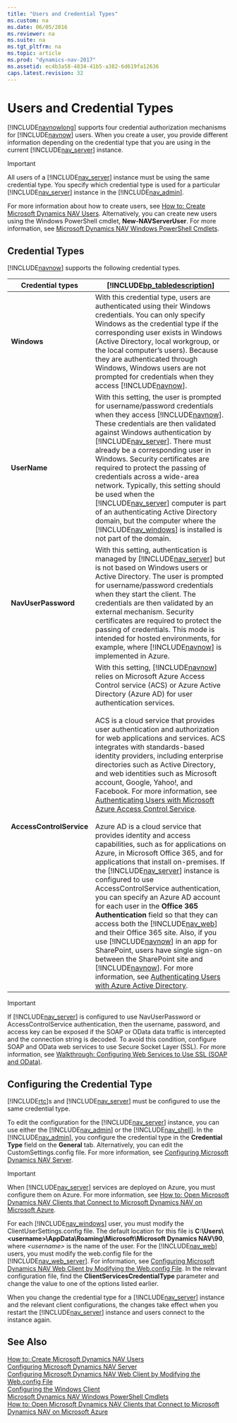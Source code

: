 ```yaml
---
title: "Users and Credential Types"
ms.custom: na
ms.date: 06/05/2016
ms.reviewer: na
ms.suite: na
ms.tgt_pltfrm: na
ms.topic: article
ms.prod: "dynamics-nav-2017"
ms.assetid: ec4b3a58-4834-41b5-a382-6d619fa12636
caps.latest.revision: 32
---
```

# Users and Credential Types
[!INCLUDE[navnowlong](includes/navnowlong_md.md)] supports four credential authorization mechanisms for [!INCLUDE[navnow](includes/navnow_md.md)] users. When you create a user, you provide different information depending on the credential type that you are using in the current [!INCLUDE[nav_server](includes/nav_server_md.md)] instance.  
  
> [!IMPORTANT]  
>  All users of a [!INCLUDE[nav_server](includes/nav_server_md.md)] instance must be using the same credential type. You specify which credential type is used for a particular [!INCLUDE[nav_server](includes/nav_server_md.md)] instance in the [!INCLUDE[nav_admin](includes/nav_admin_md.md)].  
  
 For more information about how to create users, see [How to: Create Microsoft Dynamics NAV Users](How-to--Create-Microsoft-Dynamics-NAV-Users.md). Alternatively, you can create new users using the Windows PowerShell cmdlet, **New-NAVServerUser**. For more information, see [Microsoft Dynamics NAV Windows PowerShell Cmdlets](Microsoft-Dynamics-NAV-Windows-PowerShell-Cmdlets.md).  
  
## Credential Types  
 [!INCLUDE[navnow](includes/navnow_md.md)] supports the following credential types.  
  
|Credential types|[!INCLUDE[bp_tabledescription](includes/bp_tabledescription_md.md)]|  
|----------------------|---------------------------------------|  
|**Windows**|With this credential type, users are authenticated using their Windows credentials. You can only specify Windows as the credential type if the corresponding user exists in Windows \(Active Directory, local workgroup, or the local computer’s users\). Because they are authenticated through Windows, Windows users are not prompted for credentials when they access [!INCLUDE[navnow](includes/navnow_md.md)].|  
|**UserName**|With this setting, the user is prompted for username/password credentials when they access [!INCLUDE[navnow](includes/navnow_md.md)]. These credentials are then validated against Windows authentication by [!INCLUDE[nav_server](includes/nav_server_md.md)]. There must already be a corresponding user in Windows. Security certificates are required to protect the passing of credentials across a wide-area network. Typically, this setting should be used when the [!INCLUDE[nav_server](includes/nav_server_md.md)] computer is part of an authenticating Active Directory domain, but the computer where the [!INCLUDE[nav_windows](includes/nav_windows_md.md)] is installed is not part of the domain.|  
|**NavUserPassword**|With this setting, authentication is managed by [!INCLUDE[nav_server](includes/nav_server_md.md)] but is not based on Windows users or Active Directory. The user is prompted for username/password credentials when they start the client. The credentials are then validated by an external mechanism. Security certificates are required to protect the passing of credentials. This mode is intended for hosted environments, for example, where [!INCLUDE[navnow](includes/navnow_md.md)] is implemented in Azure.|  
|**AccessControlService**|With this setting, [!INCLUDE[navnow](includes/navnow_md.md)] relies on Microsoft Azure Access Control service \(ACS\) or Azure Active Directory \(Azure AD\) for user authentication services.<br /><br /> ACS is a cloud service that provides user authentication and authorization for web applications and services. ACS integrates with standards-based identity providers, including enterprise directories such as Active Directory, and web identities such as Microsoft account, Google, Yahoo\!, and Facebook. For more information, see [Authenticating Users with Microsoft Azure Access Control Service](Authenticating-Users-with-Microsoft-Azure-Access-Control-Service.md).<br /><br /> Azure AD is a cloud service that provides identity and access capabilities, such as for applications on Azure, in Microsoft Office 365, and for applications that install on-premises. If the [!INCLUDE[nav_server](includes/nav_server_md.md)] instance is configured to use AccessControlService authentication, you can specify an Azure AD account for each user in the **Office 365 Authentication** field so that they can access both the [!INCLUDE[nav_web](includes/nav_web_md.md)] and their Office 365 site. Also, if you use [!INCLUDE[navnow](includes/navnow_md.md)] in an app for SharePoint, users have single sign-on between the SharePoint site and [!INCLUDE[navnow](includes/navnow_md.md)]. For more information, see [Authenticating Users with Azure Active Directory](Authenticating-Users-with-Azure-Active-Directory.md).|  
  
> [!IMPORTANT]  
>  If [!INCLUDE[nav_server](includes/nav_server_md.md)] is configured to use NavUserPassword or AccessControlService authentication, then the username, password, and access key can be exposed if the SOAP or OData data traffic is intercepted and the connection string is decoded. To avoid this condition, configure SOAP and OData web services to use Secure Socket Layer \(SSL\). For more information, see [Walkthrough: Configuring Web Services to Use SSL \(SOAP and OData\)](Walkthrough--Configuring-Web-Services-to-Use-SSL--SOAP-and-OData-.md).  
  
## Configuring the Credential Type  
 [!INCLUDE[rtc](includes/rtc_md.md)]s and [!INCLUDE[nav_server](includes/nav_server_md.md)] must be configured to use the same credential type.  
  
 To edit the configuration for the [!INCLUDE[nav_server](includes/nav_server_md.md)] instance, you can use either the [!INCLUDE[nav_admin](includes/nav_admin_md.md)] or the [!INCLUDE[nav_shell](includes/nav_shell_md.md)]. In the [!INCLUDE[nav_admin](includes/nav_admin_md.md)], you configure the credential type in the **Credential Type** field on the **General** tab. Alternatively, you can edit the CustomSettings.config file. For more information, see [Configuring Microsoft Dynamics NAV Server](Configuring-Microsoft-Dynamics-NAV-Server.md).  
  
> [!IMPORTANT]  
>  When [!INCLUDE[nav_server](includes/nav_server_md.md)] services are deployed on Azure, you must configure them on Azure. For more information, see [How to: Open Microsoft Dynamics NAV Clients that Connect to Microsoft Dynamics NAV on Microsoft Azure](How-to--Open-Microsoft-Dynamics-NAV-Clients-that-Connect-to-Microsoft-Dynamics-NAV-on-Microsoft-Azure.md).  
  
 For each [!INCLUDE[nav_windows](includes/nav_windows_md.md)] user, you must modify the ClientUserSettings.config file. The default location for this file is **C:\\Users\\\<username>\\AppData\\Roaming\\Microsoft\\Microsoft Dynamics NAV\\90**, where *\<username>* is the name of the user. For the [!INCLUDE[nav_web](includes/nav_web_md.md)] users, you must modify the web.config file for the [!INCLUDE[nav_web_server](includes/nav_web_server_md.md)]. For information, see [Configuring Microsoft Dynamics NAV Web Client by Modifying the Web.config File](Configuring-Microsoft-Dynamics-NAV-Web-Client-by-Modifying-the-Web.config-File.md). In the relevant configuration file, find the **ClientServicesCredentialType** parameter and change the value to one of the options listed earlier.  
  
 When you change the credential type for a [!INCLUDE[nav_server](includes/nav_server_md.md)] instance and the relevant client configurations, the changes take effect when you restart the [!INCLUDE[nav_server](includes/nav_server_md.md)] instance and users connect to the instance again.  
  
## See Also  
 [How to: Create Microsoft Dynamics NAV Users](How-to--Create-Microsoft-Dynamics-NAV-Users.md)   
 [Configuring Microsoft Dynamics NAV Server](Configuring-Microsoft-Dynamics-NAV-Server.md)   
 [Configuring Microsoft Dynamics NAV Web Client by Modifying the Web.config File](Configuring-Microsoft-Dynamics-NAV-Web-Client-by-Modifying-the-Web.config-File.md)   
 [Configuring the Windows Client](Configuring-the-Windows-Client.md)   
 [Microsoft Dynamics NAV Windows PowerShell Cmdlets](Microsoft-Dynamics-NAV-Windows-PowerShell-Cmdlets.md)   
 [How to: Open Microsoft Dynamics NAV Clients that Connect to Microsoft Dynamics NAV on Microsoft Azure](How-to--Open-Microsoft-Dynamics-NAV-Clients-that-Connect-to-Microsoft-Dynamics-NAV-on-Microsoft-Azure.md)